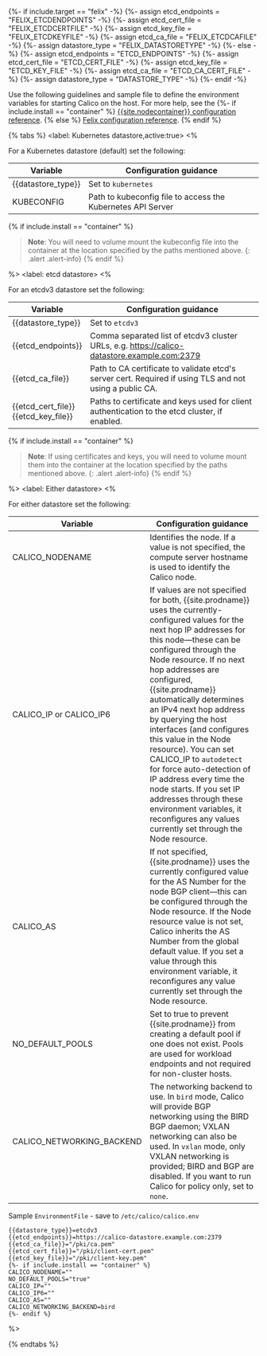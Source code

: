 {%- if include.target == "felix" -%}
{%- assign etcd_endpoints = "FELIX_ETCDENDPOINTS" -%}
{%- assign etcd_cert_file = "FELIX_ETCDCERTFILE" -%}
{%- assign etcd_key_file = "FELIX_ETCDKEYFILE" -%}
{%- assign etcd_ca_file = "FELIX_ETCDCAFILE" -%}
{%- assign datastore_type = "FELIX_DATASTORETYPE" -%}
{%- else -%}
{%- assign etcd_endpoints = "ETCD_ENDPOINTS" -%}
{%- assign etcd_cert_file = "ETCD_CERT_FILE" -%}
{%- assign etcd_key_file = "ETCD_KEY_FILE" -%}
{%- assign etcd_ca_file = "ETCD_CA_CERT_FILE" -%}
{%- assign datastore_type = "DATASTORE_TYPE" -%}
{%- endif -%}

Use the following guidelines and sample file to define the environment variables for starting Calico on the host. For more help, see the 
{%- if include.install == "container" %}
 [{{site.nodecontainer}} configuration reference]({{site.baseurl}}/reference/node/configuration).
{% else %}
 [Felix configuration reference]({{site.baseurl}}/reference/felix/configuration).
{% endif %}

{% tabs %}
  <label: Kubernetes datastore,active:true>
  <%

For a Kubernetes datastore (default) set the following:

| Variable | Configuration guidance |
|----------|------------------------|
| {{datastore_type}} | Set to `kubernetes` |
| KUBECONFIG | Path to kubeconfig file to access the Kubernetes API Server |

{% if include.install == "container" %}
> **Note**: You will need to volume mount the kubeconfig file into the container at the location specified by the paths mentioned above.
{: .alert .alert-info}
{% endif %}

%>
  <label: etcd datastore>
  <%

For an etcdv3 datastore set the following:

| Variable | Configuration guidance |
|----------|------------------------|
| {{datastore_type}} | Set to `etcdv3` |
| {{etcd_endpoints}} | Comma separated list of etcdv3 cluster URLs, e.g. https://calico-datastore.example.com:2379 |
| {{etcd_ca_file}} | Path to CA certificate to validate etcd's server cert.  Required if using TLS and not using a public CA. |
| {{etcd_cert_file}}<br>{{etcd_key_file}} | Paths to certificate and keys used for client authentication to the etcd cluster, if enabled.   |

{% if include.install == "container" %}
> **Note**: If using certificates and keys, you will need to volume mount them into the container at the location specified by the paths mentioned above.
{: .alert .alert-info}
{% endif %}

%>
  <label: Either datastore>
  <%
  
For either datastore set the following:

| Variable | Configuration guidance |
|----------|------------------------|
| CALICO_NODENAME | Identifies the node. If a value is not specified, the compute server hostname is used to identify the Calico node. |
| CALICO_IP or CALICO_IP6 | If values are not specified for both, {{site.prodname}} uses the currently-configured values for the next hop IP addresses for this node—these can be configured through the Node resource. If no next hop addresses are configured, {{site.prodname}} automatically determines an IPv4 next hop address by querying the host interfaces (and configures this value in the Node resource). You can set CALICO_IP to `autodetect` for force auto-detection of IP address every time the node starts. If you set IP addresses through these environment variables, it reconfigures any values currently set through the Node resource. |
| CALICO_AS | If not specified, {{site.prodname}} uses the currently configured value for the AS Number for the node BGP client—this can be configured through the Node resource. If the Node resource value is not set, Calico inherits the AS Number from the global default value. If you set a value through this environment variable, it reconfigures any value currently set through the Node resource. |
| NO_DEFAULT_POOLS | Set to true to prevent {{site.prodname}} from creating a default pool if one does not exist. Pools are used for workload endpoints and not required for non-cluster hosts. |
| CALICO_NETWORKING_BACKEND | The networking backend to use. In `bird` mode, Calico will provide BGP networking using the BIRD BGP daemon; VXLAN networking can also be used. In `vxlan` mode, only VXLAN networking is provided; BIRD and BGP are disabled. If you want to run Calico for policy only, set to `none`. |

Sample `EnvironmentFile` - save to `/etc/calico/calico.env`

```shell
{{datastore_type}}=etcdv3
{{etcd_endpoints}}=https://calico-datastore.example.com:2379
{{etcd_ca_file}}="/pki/ca.pem"
{{etcd_cert_file}}="/pki/client-cert.pem"
{{etcd_key_file}}="/pki/client-key.pem"
{%- if include.install == "container" %}
CALICO_NODENAME=""
NO_DEFAULT_POOLS="true"
CALICO_IP=""
CALICO_IP6=""
CALICO_AS=""
CALICO_NETWORKING_BACKEND=bird
{%- endif %}
```
%>

  {% endtabs %}